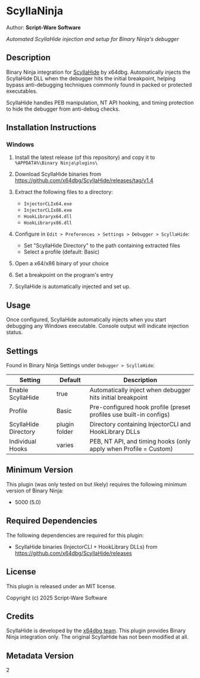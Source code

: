 # ScyllaNinja
Author: **Script-Ware Software**

_Automated ScyllaHide injection and setup for Binary Ninja's debugger_

## Description

Binary Ninja integration for [ScyllaHide](https://github.com/x64dbg/ScyllaHide) by x64dbg. Automatically injects the ScyllaHide DLL when the debugger hits the initial breakpoint, helping bypass anti-debugging techniques commonly found in packed or protected executables.

ScyllaHide handles PEB manipulation, NT API hooking, and timing protection to hide the debugger from anti-debug checks.

## Installation Instructions

### Windows

1. Install the latest release (of this repository) and copy it to `%APPDATA%\Binary Ninja\plugins\`

2. Download ScyllaHide binaries from https://github.com/x64dbg/ScyllaHide/releases/tag/v1.4

3. Extract the following files to a directory:
   - `InjectorCLIx64.exe`
   - `InjectorCLIx86.exe`
   - `HookLibraryx64.dll`
   - `HookLibraryx86.dll`

4. Configure in `Edit > Preferences > Settings > Debugger > ScyllaHide`:
   - Set "ScyllaHide Directory" to the path containing extracted files
   - Select a profile (default: Basic)

5. Open a x64/x86 binary of your choice

6. Set a breakpoint on the program's entry

7. ScyllaHide is automatically injected and set up.

## Usage

Once configured, ScyllaHide automatically injects when you start debugging any Windows executable. Console output will indicate injection status.

## Settings

Found in Binary Ninja Settings under `Debugger > ScyllaHide`:

| Setting | Default | Description |
|---------|---------|-------------|
| Enable ScyllaHide | true | Automatically inject when debugger hits initial breakpoint |
| Profile | Basic | Pre-configured hook profile (preset profiles use built-in configs) |
| ScyllaHide Directory | plugin folder | Directory containing InjectorCLI and HookLibrary DLLs |
| Individual Hooks | varies | PEB, NT API, and timing hooks (only apply when Profile = Custom) |

## Minimum Version

This plugin (was only tested on but likely) requires the following minimum version of Binary Ninja:

* 5000 (5.0)

## Required Dependencies

The following dependencies are required for this plugin:

* ScyllaHide binaries (InjectorCLI + HookLibrary DLLs) from https://github.com/x64dbg/ScyllaHide/releases

## License

This plugin is released under an MIT license.

Copyright (c) 2025 Script-Ware Software

## Credits

ScyllaHide is developed by the [x64dbg team](https://github.com/x64dbg/ScyllaHide). This plugin provides Binary Ninja integration only. The original ScyllaHide has not been modified at all.

## Metadata Version

2